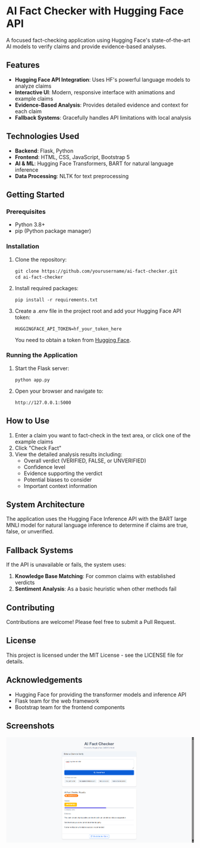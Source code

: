 # AI Fact Checker with Hugging Face API

A focused fact-checking application using Hugging Face's state-of-the-art AI models to verify claims and provide evidence-based analyses.

## Features

- **Hugging Face API Integration**: Uses HF's powerful language models to analyze claims
- **Interactive UI**: Modern, responsive interface with animations and example claims
- **Evidence-Based Analysis**: Provides detailed evidence and context for each claim
- **Fallback Systems**: Gracefully handles API limitations with local analysis

## Technologies Used

- **Backend**: Flask, Python
- **Frontend**: HTML, CSS, JavaScript, Bootstrap 5
- **AI & ML**: Hugging Face Transformers, BART for natural language inference
- **Data Processing**: NLTK for text preprocessing

## Getting Started

### Prerequisites

- Python 3.8+
- pip (Python package manager)

### Installation

1. Clone the repository:
   ```
   git clone https://github.com/yourusername/ai-fact-checker.git
   cd ai-fact-checker
   ```

2. Install required packages:
   ```
   pip install -r requirements.txt
   ```

3. Create a .env file in the project root and add your Hugging Face API token:
   ```
   HUGGINGFACE_API_TOKEN=hf_your_token_here
   ```
   
   You need to obtain a token from [Hugging Face](https://huggingface.co/settings/tokens).

### Running the Application

1. Start the Flask server:
   ```
   python app.py
   ```

2. Open your browser and navigate to:
   ```
   http://127.0.0.1:5000
   ```

## How to Use

1. Enter a claim you want to fact-check in the text area, or click one of the example claims
2. Click "Check Fact"
3. View the detailed analysis results including:
   - Overall verdict (VERIFIED, FALSE, or UNVERIFIED)
   - Confidence level
   - Evidence supporting the verdict
   - Potential biases to consider
   - Important context information

## System Architecture

The application uses the Hugging Face Inference API with the BART large MNLI model for natural language inference to determine if claims are true, false, or unverified.

## Fallback Systems

If the API is unavailable or fails, the system uses:

1. **Knowledge Base Matching**: For common claims with established verdicts
2. **Sentiment Analysis**: As a basic heuristic when other methods fail

## Contributing

Contributions are welcome! Please feel free to submit a Pull Request.

## License

This project is licensed under the MIT License - see the LICENSE file for details.

## Acknowledgements

- Hugging Face for providing the transformer models and inference API
- Flask team for the web framework
- Bootstrap team for the frontend components

## Screenshots

![App Screenshot](Screenshot.png)
